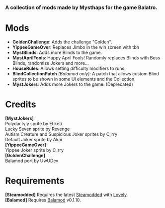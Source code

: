 ### A collection of mods made by Mysthaps for the game Balatro.

# Mods
- **GoldenChallenge**: Adds the challenge "Golden".
- **YippeeGameOver**: Replaces Jimbo in the win screen with tbh
- **MystBlinds**: Adds more Blinds to the game.
- **MystAprilFools**: Happy April Fools! Randomly replaces Blinds with Boss Blinds, randomize Jokers and more...
- **HouseRules**: Allows setting difficulty modifiers to runs.
- **BlindCollectionPatch** *(Balamod only)*: A patch that allows custom Blind sprites to be shown in some UI elements and the Collection.
- **MystJokers**: Adds more Jokers to the game. (Deprecated)

# Credits
**[MystJokers]**\
Polydactyly sprite by Etiketi\
Lucky Seven sprite by Revenge\
Autism Creature and Suspicious Joker sprites by C_rry\
Default Joker sprite by Akai\
**[YippeeGameOver]**\
Yippee Joker sprite by C_rry\
**[GoldenChallenge]** \
Balamod port by UwUDev

# Requirements
**[Steamodded]** Requires the latest [Steamodded](https://github.com/Steamopollys/Steamodded) with [Lovely](https://github.com/ethangreen-dev/lovely-injector).\
**[Balamod]** Requires [Balamod](https://github.com/UwUDev/balamod) v0.1.10.
